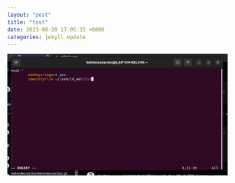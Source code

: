 ```yaml
---
layout: "post"
title: "test"
date: 2023-08-20 17:05:33 +0800
categories: jekyll update
---
```

<img src="/assets/Screenshot from 2023-08-20 19-09-04.png">